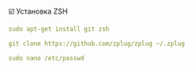 :ballot_box_with_check: Установка ZSH
```yaml
sudo apt-get install git zsh
```
```yaml
git clone https://github.com/zplug/zplug ~/.zplug
```

```yaml
sudo nano /etc/passwd
```
